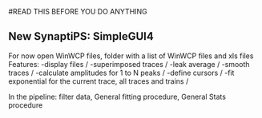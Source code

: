 #READ THIS BEFORE YOU DO ANYTHING

## New SynaptiPS: SimpleGUI4

For now open WinWCP files, folder with a list of WinWCP files and xls files
Features: 
-display files  /
-superimposed traces  /
-leak average  /
-smooth traces  /
-calculate amplitudes for 1 to N peaks  /
-define cursors  /
-fit exponential for the current trace, all traces and trains  /

In the pipeline: filter data, General fitting procedure, General Stats procedure




